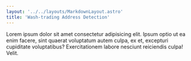 ```yaml
---
layout: '../../layouts/MarkdownLayout.astro'
title: 'Wash-trading Address Detection'
---
```


Lorem ipsum dolor sit amet consectetur adipisicing elit. Ipsum optio ut ea enim
facere, sint quaerat voluptatum autem culpa, ex et, excepturi cupiditate
voluptatibus? Exercitationem labore nesciunt reiciendis culpa! Velit.

